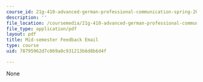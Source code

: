 ```yaml
---
course_id: 21g-410-advanced-german-professional-communication-spring-2017
description: ''
file_location: /coursemedia/21g-410-advanced-german-professional-communication-spring-2017/78795962d7c069a0c931213b6d8b6d4f_21G_410s17_W07_M17.pdf
file_type: application/pdf
layout: pdf
title: Mid-semester Feedback Email
type: course
uid: 78795962d7c069a0c931213b6d8b6d4f

---
```

None